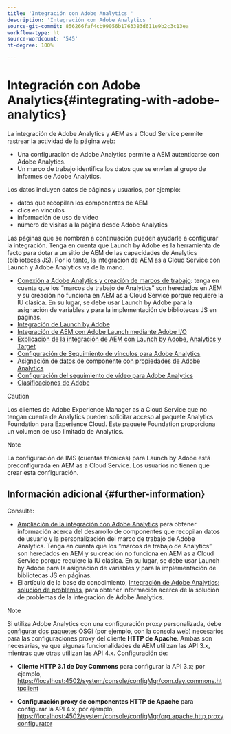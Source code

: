```yaml
---
title: 'Integración con Adobe Analytics '
description: 'Integración con Adobe Analytics '
source-git-commit: 856266faf4cb99056b1763383d611e9b2c3c13ea
workflow-type: ht
source-wordcount: '545'
ht-degree: 100%

---
```



# Integración con Adobe Analytics{#integrating-with-adobe-analytics}

La integración de Adobe Analytics y AEM as a Cloud Service permite rastrear la actividad de la página web:

* Una configuración de Adobe Analytics permite a AEM autenticarse con Adobe Analytics.
* Un marco de trabajo identifica los datos que se envían al grupo de informes de Adobe Analytics.

Los datos incluyen datos de páginas y usuarios, por ejemplo:

* datos que recopilan los componentes de AEM
* clics en vínculos
* información de uso de vídeo
* número de visitas a la página desde Adobe Analytics

Las páginas que se nombran a continuación pueden ayudarle a configurar la integración. Tenga en cuenta que Launch by Adobe es la herramienta de facto para dotar a un sitio de AEM de las capacidades de Analytics (bibliotecas JS). Por lo tanto, la integración de AEM as a Cloud Service con Launch y Adobe Analytics va de la mano.

* [Conexión a Adobe Analytics y creación de marcos de trabajo](https://experienceleague.adobe.com/docs/experience-manager-65/administering/integration/adobeanalytics-connect.html?lang=es): tenga en cuenta que los “marcos de trabajo de Analytics” son heredados en AEM y su creación no funciona en AEM as a Cloud Service porque requiere la IU clásica. En su lugar, se debe usar Launch by Adobe para la asignación de variables y para la implementación de bibliotecas JS en páginas.
* [Integración de Launch by Adobe](https://experienceleague.adobe.com/docs/experience-manager-learn/sites/integrations/adobe-launch-integration-tutorial-understand?lang=es)
* [Integración de AEM con Adobe Launch mediante Adobe I/O](https://experienceleague.adobe.com/docs/experience-manager-learn/sites/integrations/experience-platform-launch/overview.html?lang=es)
* [Explicación de la integración de AEM con Launch by Adobe, Analytics y Target](https://experienceleague.adobe.com/docs/experience-manager-learn/sites/integrations/experience-platform-launch/overview.html?lang=es)
* [Configuración de Seguimiento de vínculos para Adobe Analytics](https://experienceleague.adobe.com/docs/experience-manager-65/administering/integration/adobeanalytics-link.html?lang=es)
* [Asignación de datos de componente con propiedades de Adobe Analytics](https://experienceleague.adobe.com/docs/experience-manager-65/administering/integration/adobeanalytics-mapping.html?lang=es)
* [Configuración del seguimiento de vídeo para Adobe Analytics](https://experienceleague.adobe.com/docs/experience-manager-65/administering/integration/adobeanalytics-video.html?lang=es)
* [Clasificaciones de Adobe](https://experienceleague.adobe.com/docs/experience-manager-65/administering/integration/adobeanalytics-classifications.html?lang=es)

>[!CAUTION]
>
>Los clientes de Adobe Experience Manager as a Cloud Service que no tengan cuenta de Analytics pueden solicitar acceso al paquete Analytics Foundation para Experience Cloud.  Este paquete Foundation proporciona un volumen de uso limitado de Analytics.

>[!NOTE]
>
>La configuración de IMS (cuentas técnicas) para Launch by Adobe está preconfigurada en AEM as a Cloud Service. Los usuarios no tienen que crear esta configuración.

## Información adicional {#further-information}

Consulte:

* [Ampliación de la integración con Adobe Analytics](https://experienceleague.adobe.com/docs/experience-manager-65/developing/extending-aem/extending-analytics/extending-analytics.html?lang=es) para obtener información acerca del desarrollo de componentes que recopilan datos de usuario y la personalización del marco de trabajo de Adobe Analytics. Tenga en cuenta que los “marcos de trabajo de Analytics” son heredados en AEM y su creación no funciona en AEM as a Cloud Service porque requiere la IU clásica. En su lugar, se debe usar Launch by Adobe para la asignación de variables y para la implementación de bibliotecas JS en páginas.
* El artículo de la base de conocimiento, [Integración de Adobe Analytics: solución de problemas](https://helpx.adobe.com/es/experience-manager/kb/sitecatalystintegrationtroubleshooting.html), para obtener información acerca de la solución de problemas de la integración de Adobe Analytics.

>[!NOTE]
>
>Si utiliza Adobe Analytics con una configuración proxy personalizada, debe [configurar dos paquetes](https://experienceleague.adobe.com/docs/experience-manager-65/deploying/configuring/configuring-osgi.html?lang=es) OSGi (por ejemplo, con la consola web) necesarios para las configuraciones proxy del cliente **HTTP de Apache**. Ambas son necesarias, ya que algunas funcionalidades de AEM utilizan las API 3.x, mientras que otras utilizan las API 4.x. Configuración de:
>
>* **Cliente HTTP 3.1 de Day Commons** para configurar la API 3.x;
>  por ejemplo, [https://localhost:4502/system/console/configMgr/com.day.commons.httpclient](https://localhost:4502/system/console/configMgr/com.day.commons.httpclient)
>
>* **Configuración proxy de componentes HTTP de Apache** para configurar la API 4.x;
>  por ejemplo, [https://localhost:4502/system/console/configMgr/org.apache.http.proxyconfigurator](https://localhost:4502/system/console/configMgr/org.apache.http.proxyconfigurator)
>

